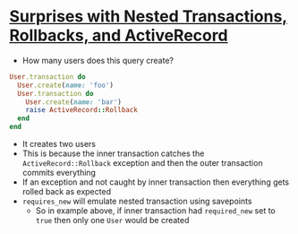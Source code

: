 # [Surprises with Nested Transactions, Rollbacks, and ActiveRecord](https://pragtob.wordpress.com/2017/12/12/surprises-with-nested-transactions-rollbacks-and-activerecord/)

* How many users does this query create?

```ruby
User.transaction do
  User.create(name: 'foo')
  User.transaction do
    User.create(name: 'bar')
    raise ActiveRecord::Rollback
  end
end
```

* It creates two users
* This is because the inner transaction catches the `ActiveRecord::Rollback` exception and then the outer transaction commits everything
* If an exception and not caught by inner transaction then everything gets rolled back as expected
* `requires_new` will emulate nested transaction using savepoints
  * So in example above, if inner transaction had `required_new` set to `true` then only one `User` would be created
